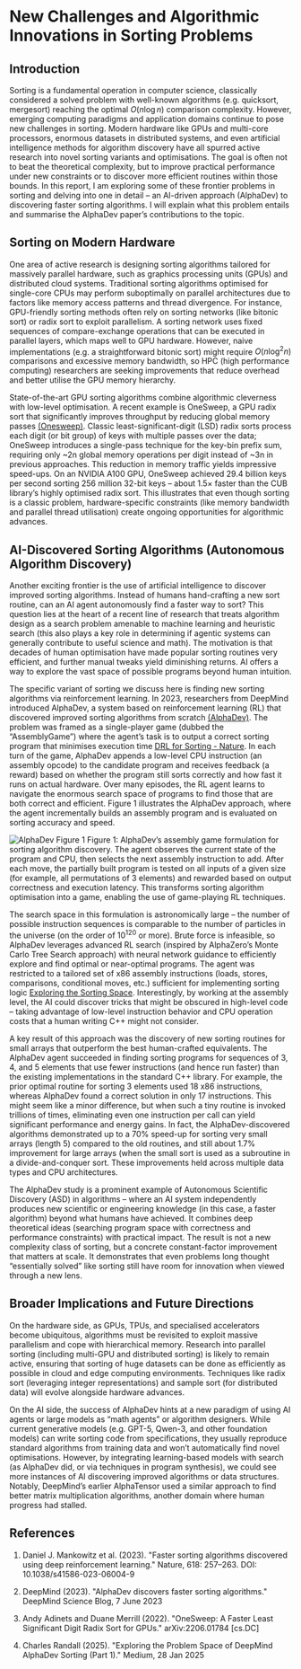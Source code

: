# New Challenges and Algorithmic Innovations in Sorting Problems

## Introduction

Sorting is a fundamental operation in computer science, classically considered a solved problem 
with well-known algorithms (e.g. quicksort, mergesort) reaching the optimal $O(n \log n)$ 
comparison complexity. However, emerging computing paradigms and application domains continue 
to pose new challenges in sorting. Modern hardware like GPUs and multi-core processors, enormous 
datasets in distributed systems, and even artificial intelligence methods for algorithm discovery 
have all spurred active research into novel sorting variants and optimisations. The goal is often 
not to beat the theoretical complexity, but to improve practical performance under new constraints 
or to discover more efficient routines within those bounds. In this report, I am exploring some of 
these frontier problems in sorting and delving into one in detail – an AI-driven approach (AlphaDev) 
to discovering faster sorting algorithms. I will explain what this problem entails and summarise 
the AlphaDev paper’s contributions to the topic.

## Sorting on Modern Hardware

One area of active research is designing sorting algorithms tailored for massively parallel 
hardware, such as graphics processing units (GPUs) and distributed cloud systems. Traditional 
sorting algorithms optimised for single-core CPUs may perform suboptimally on parallel 
architectures due to factors like memory access patterns and thread divergence. For instance, 
GPU-friendly sorting methods often rely on sorting networks (like bitonic sort) or radix sort 
to exploit parallelism. A sorting network uses fixed sequences of compare-exchange operations 
that can be executed in parallel layers, which maps well to GPU hardware. However, naive 
implementations (e.g. a straightforward bitonic sort) might require $O(n \log^2 n)$ comparisons 
and excessive memory bandwidth, so HPC (high performance computing) researchers are seeking 
improvements that reduce overhead and better utilise the GPU memory hierarchy.

State-of-the-art GPU sorting algorithms combine algorithmic cleverness with low-level optimisation. 
A recent example is OneSweep, a GPU radix sort that significantly improves throughput by reducing 
global memory passes [(Onesweep)](https://arxiv.org/abs/2206.01784). Classic least-significant-digit 
(LSD) radix sorts process each digit (or bit group) of keys with multiple passes over the data; 
OneSweep introduces a single-pass technique for the key-bin prefix sum, requiring only ~2n global 
memory operations per digit instead of ~3n in previous approaches. This reduction in memory traffic 
yields impressive speed-ups. On an NVIDIA A100 GPU, OneSweep achieved 29.4 billion keys per second 
sorting 256 million 32-bit keys – about 1.5× faster than the CUB library’s highly optimised radix 
sort. This illustrates that even though sorting is a classic problem, hardware-specific constraints 
(like memory bandwidth and parallel thread utilisation) create ongoing opportunities for algorithmic advances.

## AI-Discovered Sorting Algorithms (Autonomous Algorithm Discovery)

Another exciting frontier is the use of artificial intelligence to discover improved sorting 
algorithms. Instead of humans hand-crafting a new sort routine, can an AI agent autonomously 
find a faster way to sort? This question lies at the heart of a recent 
line of research that treats algorithm design as a search problem amenable to machine learning 
and heuristic search (this also plays a key role in determining if agentic systems can
generally contribute to useful science and math). The motivation is that decades of human optimisation have made popular 
sorting routines very efficient, and further manual tweaks yield diminishing returns.
AI offers a way to explore the vast space of possible programs beyond human intuition.

The specific variant of sorting we discuss here is finding new sorting algorithms via reinforcement 
learning. In 2023, researchers from DeepMind introduced AlphaDev, a system based on reinforcement 
learning (RL) that discovered improved sorting algorithms from scratch [(AlphaDev)](https://deepmind.google/discover/blog/alphadev-discovers-faster-sorting-algorithms/). 
The problem was framed as a single-player game (dubbed the “AssemblyGame”) where the agent’s task 
is to output a correct sorting program that minimises execution time [DRL for Sorting - Nature](https://www.nature.com/articles/s41586-023-06004-9?error=cookies_not_supported&code=816cc06f-2a7a-4305-9973-07f90c1a4721#:~:text=realize%20this%2C%20we%20formulated%20the,domains%2C%20showcasing%20the%20generality%20of). 
In each turn of the game, AlphaDev appends a low-level CPU instruction (an assembly opcode) to the 
candidate program and receives feedback (a reward) based on whether the program still sorts 
correctly and how fast it runs on actual hardware. Over many episodes, the RL agent learns to 
navigate the enormous search space of programs to find those that are both correct and efficient. 
Figure 1 illustrates the AlphaDev approach, where the agent incrementally builds an assembly 
program and is evaluated on sorting accuracy and speed.

![AlphaDev Figure 1](https://lh3.googleusercontent.com/E-P1x1eGUUkLta0e-eSj_tUZC6eyq3yIZbvYACIt61xhlm31J9NJlujj66_twj9m2rGb6sKTiK59W8mnoavj02j3YDYoRfzK_jPS3Sq_qJxMe7ztgg=w2140-rw)
Figure 1: AlphaDev’s assembly game formulation for sorting algorithm discovery. The agent observes 
the current state of the program and CPU, then selects the next assembly instruction to add. After 
each move, the partially built program is tested on all inputs of a given size (for example, all 
permutations of 3 elements) and rewarded based on output correctness and execution latency. This 
transforms sorting algorithm optimisation into a game, enabling the use of game-playing RL techniques.

The search space in this formulation is astronomically large – the number of possible instruction 
sequences is comparable to the number of particles in the universe (on the order of $10^{120}$ or 
more). Brute force is infeasible, so AlphaDev leverages advanced RL search (inspired by 
AlphaZero’s Monte Carlo Tree Search approach) with neural network guidance to efficiently explore 
and find optimal or near-optimal programs. The agent was restricted to a tailored set of x86 
assembly instructions (loads, stores, comparisons, conditional moves, etc.) sufficient for 
implementing sorting logic [Exploring the Sorting Space](https://medium.com/@charles.f.randall/exploring-the-problem-space-of-deepmind-alphadev-sorting-71035a8be1ab). 
Interestingly, by working at the assembly level, the AI could discover tricks that might be 
obscured in high-level code – taking advantage of low-level instruction behavior and CPU 
operation costs that a human writing C++ might not consider.

A key result of this approach was the discovery of new sorting routines for small arrays that 
outperform the best human-crafted equivalents. The AlphaDev agent succeeded in finding sorting 
programs for sequences of 3, 4, and 5 elements that use fewer instructions (and hence run faster) 
than the existing implementations in the standard C++ library. For example, the prior optimal 
routine for sorting 3 elements used 18 x86 instructions, whereas AlphaDev found a correct 
solution in only 17 instructions. This might seem like a minor difference, but when such a tiny 
routine is invoked trillions of times, eliminating even one instruction per call can yield 
significant performance and energy gains. In fact, the AlphaDev-discovered algorithms 
demonstrated up to a 70% speed-up for sorting very small arrays (length 5) compared to the 
old routines, and still about 1.7% improvement for large arrays (when the small sort is used 
as a subroutine in a divide-and-conquer sort. These improvements held across multiple data types 
and CPU architectures.

The AlphaDev study is a prominent example of Autonomous Scientific Discovery (ASD) in algorithms 
– where an AI system independently produces new scientific or engineering knowledge (in this case, 
a faster algorithm) beyond what humans have achieved. It combines deep theoretical ideas 
(searching program space with correctness and performance constraints) with practical impact. 
The result is not a new complexity class of sorting, but a concrete constant-factor improvement 
that matters at scale. It demonstrates that even problems long thought “essentially solved” like 
sorting still have room for innovation when viewed through a new lens.

## Broader Implications and Future Directions

On the hardware side, as GPUs, TPUs, and specialised accelerators become ubiquitous, algorithms must be revisited to exploit massive parallelism and cope with hierarchical memory. Research into parallel sorting (including multi-GPU and distributed sorting) is likely to remain active, ensuring that sorting of huge datasets can be done as efficiently as possible in cloud and edge computing environments. Techniques like radix sort (leveraging integer representations) and sample sort (for distributed data) will evolve alongside hardware advances.

On the AI side, the success of AlphaDev hints at a new paradigm of using AI agents or large models 
as “math agents” or algorithm designers. While current generative models (e.g. GPT-5, Qwen-3, and other 
foundation models) can write sorting code from specifications, they usually reproduce standard 
algorithms from training data and won’t automatically find novel optimisations. However, by 
integrating learning-based models with search (as AlphaDev did, or via techniques in program 
synthesis), we could see more instances of AI discovering improved algorithms or data structures. 
Notably, DeepMind’s earlier AlphaTensor used a similar approach to find better matrix 
multiplication algorithms, another domain where human progress had stalled.

## References

1. Daniel J. Mankowitz et al. (2023). "Faster sorting algorithms discovered using deep reinforcement learning." Nature, 618: 257–263. DOI: 10.1038/s41586-023-06004-9

2. DeepMind (2023). "AlphaDev discovers faster sorting algorithms." DeepMind Science Blog, 7 June 2023

3. Andy Adinets and Duane Merrill (2022). "OneSweep: A Faster Least Significant Digit Radix Sort for GPUs." arXiv:2206.01784 [cs.DC]

4. Charles Randall (2025). "Exploring the Problem Space of DeepMind AlphaDev Sorting (Part 1)." Medium, 28 Jan 2025
